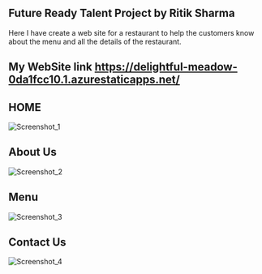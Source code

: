 ## Future Ready Talent Project by Ritik Sharma
Here I have create a web site for a restaurant to help the customers know about the menu and all the details of the restaurant.

## My WebSite link https://delightful-meadow-0da1fcc10.1.azurestaticapps.net/

## HOME
![Screenshot_1](https://user-images.githubusercontent.com/75536883/176180435-80fab688-71ef-4665-b9bc-81f2ed4a7638.jpg)

## About Us
![Screenshot_2](https://user-images.githubusercontent.com/75536883/176180545-64013771-9bb9-44e2-a785-1b2302e96497.jpg)

## Menu
![Screenshot_3](https://user-images.githubusercontent.com/75536883/176180620-3a697fb3-8a32-4395-bb3e-3408331e222a.jpg)

## Contact Us
![Screenshot_4](https://user-images.githubusercontent.com/75536883/176180682-6f3f284d-c729-49e5-b130-65df27a809b9.jpg)


